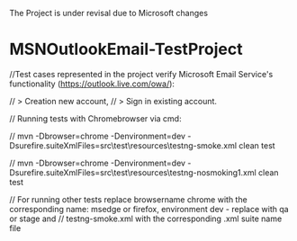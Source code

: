 The Project is under revisal due to Microsoft changes

# MSNOutlookEmail-TestProject

//Test cases represented in the project verify Microsoft Email Service's functionality (https://outlook.live.com/owa/):

// > Creation new account,
// > Sign in existing account.

// Running tests with Chromebrowser via cmd:

// mvn -Dbrowser=chrome -Denvironment=dev -Dsurefire.suiteXmlFiles=src\test\resources\testng-smoke.xml clean test

// mvn -Dbrowser=chrome -Denvironment=dev -Dsurefire.suiteXmlFiles=src\test\resources\testng-nosmoking1.xml clean test

// For running other tests replace browsername chrome with the corresponding name: msedge or firefox, environment dev - replace with qa or stage and 
// testng-smoke.xml with the corresponding .xml suite name file
